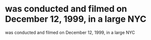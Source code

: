 # was conducted and filmed on December 12, 1999, in a large NYC

was conducted and filmed on December 12, 1999, in a large NYC